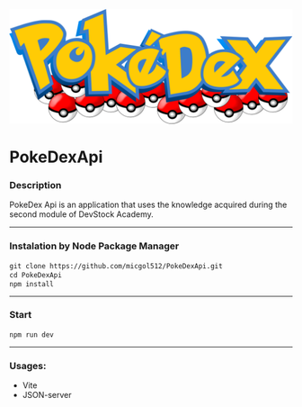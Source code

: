 <div style="text-align: center;">

![Logo Pokemon](PokeDex/src/icons/logo.svg)

</div>

# PokeDexApi

### Description

PokeDex Api is an application that uses the knowledge acquired during the second module of DevStock Academy.

---

### Instalation by Node Package Manager

```instal
git clone https://github.com/micgol512/PokeDexApi.git
cd PokeDexApi
npm install
```

---

### Start

```run
npm run dev
```

---

### Usages:

- Vite
- JSON-server

